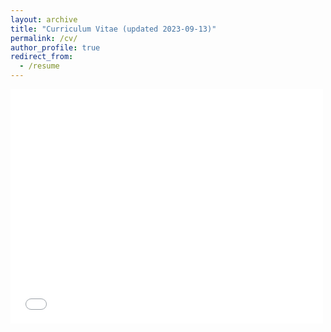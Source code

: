 ```yaml
---
layout: archive
title: "Curriculum Vitae (updated 2023-09-13)"
permalink: /cv/
author_profile: true
redirect_from:
  - /resume
---
```


<embed src="/files/2023-09-13 CV.pdf" width="500" height="375" 
 type="application/pdf">

